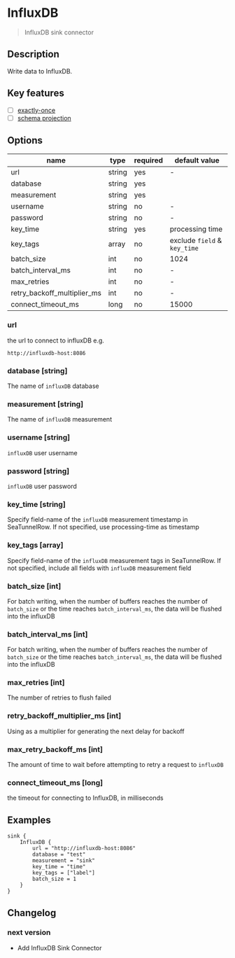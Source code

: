 # InfluxDB

> InfluxDB sink connector

## Description

Write data to InfluxDB.

## Key features

- [ ] [exactly-once](../../concept/connector-v2-features.md)
- [ ] [schema projection](../../concept/connector-v2-features.md)

## Options

| name                        | type     | required | default value                 |
|-----------------------------|----------|----------|-------------------------------|
| url                         | string   | yes      | -                             |
| database                    | string   | yes      |                               |
| measurement                 | string   | yes      |                               |
| username                    | string   | no       | -                             |
| password                    | string   | no       | -                             |
| key_time                    | string   | yes      | processing time               |
| key_tags                    | array    | no       | exclude `field` & `key_time`  |
| batch_size                  | int      | no       | 1024                          |
| batch_interval_ms           | int      | no       | -                             |
| max_retries                 | int      | no       | -                             |
| retry_backoff_multiplier_ms | int      | no       | -                             |
| connect_timeout_ms          | long     | no       | 15000                         |

### url
the url to connect to influxDB e.g.
``` 
http://influxdb-host:8086
```

### database [string]

The name of `influxDB` database

### measurement [string]

The name of `influxDB` measurement

### username [string]

`influxDB` user username

### password [string]

`influxDB` user password

### key_time [string]

Specify field-name of the `influxDB` measurement timestamp in SeaTunnelRow. If not specified, use processing-time as timestamp

### key_tags [array]

Specify field-name of the `influxDB` measurement tags in SeaTunnelRow.
If not specified, include all fields with `influxDB` measurement field

### batch_size [int]

For batch writing, when the number of buffers reaches the number of `batch_size` or the time reaches `batch_interval_ms`, the data will be flushed into the influxDB

### batch_interval_ms [int]

For batch writing, when the number of buffers reaches the number of `batch_size` or the time reaches `batch_interval_ms`, the data will be flushed into the influxDB

### max_retries [int]

The number of retries to flush failed

### retry_backoff_multiplier_ms [int]

Using as a multiplier for generating the next delay for backoff

### max_retry_backoff_ms [int]

The amount of time to wait before attempting to retry a request to `influxDB`

### connect_timeout_ms [long]
the timeout for connecting to InfluxDB, in milliseconds 

## Examples
```hocon
sink {
    InfluxDB {
        url = "http://influxdb-host:8086"
        database = "test"
        measurement = "sink"
        key_time = "time"
        key_tags = ["label"]
        batch_size = 1
    }
}

```

## Changelog

### next version

- Add InfluxDB Sink Connector